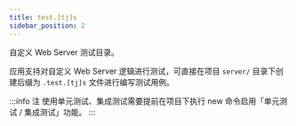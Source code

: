 ```yaml
---
title: test.[tj]s
sidebar_position: 2
---
```


自定义 Web Server 测试目录。

应用支持对自定义 Web Server 逻辑进行测试，可直接在项目 `server/` 目录下创建后缀为 `.test.[tj]s` 文件进行编写测试用例。

:::info 注
使用单元测试、集成测试需要提前在项目下执行 new 命令启用「单元测试 / 集成测试」功能。
:::
